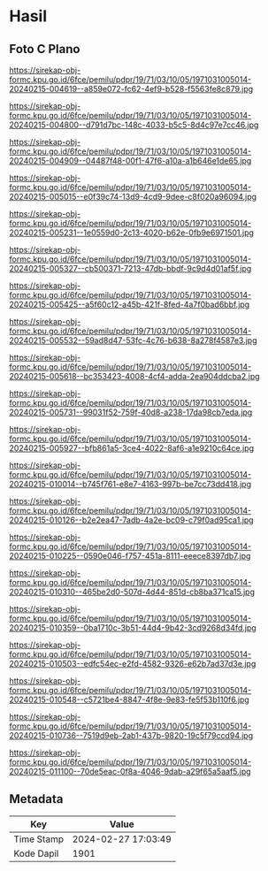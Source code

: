 # Hasil

## Foto C Plano

https://sirekap-obj-formc.kpu.go.id/6fce/pemilu/pdpr/19/71/03/10/05/1971031005014-20240215-004619--a859e072-fc62-4ef9-b528-f5563fe8c879.jpg

https://sirekap-obj-formc.kpu.go.id/6fce/pemilu/pdpr/19/71/03/10/05/1971031005014-20240215-004800--d791d7bc-148c-4033-b5c5-8d4c97e7cc46.jpg

https://sirekap-obj-formc.kpu.go.id/6fce/pemilu/pdpr/19/71/03/10/05/1971031005014-20240215-004909--04487f48-00f1-47f6-a10a-a1b646e1de65.jpg

https://sirekap-obj-formc.kpu.go.id/6fce/pemilu/pdpr/19/71/03/10/05/1971031005014-20240215-005015--e0f39c74-13d9-4cd9-9dee-c8f020a96094.jpg

https://sirekap-obj-formc.kpu.go.id/6fce/pemilu/pdpr/19/71/03/10/05/1971031005014-20240215-005231--1e0559d0-2c13-4020-b62e-0fb9e6971501.jpg

https://sirekap-obj-formc.kpu.go.id/6fce/pemilu/pdpr/19/71/03/10/05/1971031005014-20240215-005327--cb500371-7213-47db-bbdf-9c9d4d01af5f.jpg

https://sirekap-obj-formc.kpu.go.id/6fce/pemilu/pdpr/19/71/03/10/05/1971031005014-20240215-005425--a5f60c12-a45b-421f-8fed-4a7f0bad6bbf.jpg

https://sirekap-obj-formc.kpu.go.id/6fce/pemilu/pdpr/19/71/03/10/05/1971031005014-20240215-005532--59ad8d47-53fc-4c76-b638-8a278f4587e3.jpg

https://sirekap-obj-formc.kpu.go.id/6fce/pemilu/pdpr/19/71/03/10/05/1971031005014-20240215-005618--bc353423-4008-4cf4-adda-2ea904ddcba2.jpg

https://sirekap-obj-formc.kpu.go.id/6fce/pemilu/pdpr/19/71/03/10/05/1971031005014-20240215-005731--99031f52-759f-40d8-a238-17da98cb7eda.jpg

https://sirekap-obj-formc.kpu.go.id/6fce/pemilu/pdpr/19/71/03/10/05/1971031005014-20240215-005927--bfb861a5-3ce4-4022-8af6-a1e9210c64ce.jpg

https://sirekap-obj-formc.kpu.go.id/6fce/pemilu/pdpr/19/71/03/10/05/1971031005014-20240215-010014--b745f761-e8e7-4163-997b-be7cc73dd418.jpg

https://sirekap-obj-formc.kpu.go.id/6fce/pemilu/pdpr/19/71/03/10/05/1971031005014-20240215-010126--b2e2ea47-7adb-4a2e-bc09-c79f0ad95ca1.jpg

https://sirekap-obj-formc.kpu.go.id/6fce/pemilu/pdpr/19/71/03/10/05/1971031005014-20240215-010225--0590e046-f757-451a-8111-eeece8397db7.jpg

https://sirekap-obj-formc.kpu.go.id/6fce/pemilu/pdpr/19/71/03/10/05/1971031005014-20240215-010310--465be2d0-507d-4d44-851d-cb8ba371ca15.jpg

https://sirekap-obj-formc.kpu.go.id/6fce/pemilu/pdpr/19/71/03/10/05/1971031005014-20240215-010359--0ba1710c-3b51-44d4-9b42-3cd9268d34fd.jpg

https://sirekap-obj-formc.kpu.go.id/6fce/pemilu/pdpr/19/71/03/10/05/1971031005014-20240215-010503--edfc54ec-e2fd-4582-9326-e62b7ad37d3e.jpg

https://sirekap-obj-formc.kpu.go.id/6fce/pemilu/pdpr/19/71/03/10/05/1971031005014-20240215-010548--c5721be4-8847-4f8e-9e83-fe5f53b110f6.jpg

https://sirekap-obj-formc.kpu.go.id/6fce/pemilu/pdpr/19/71/03/10/05/1971031005014-20240215-010736--7519d9eb-2ab1-437b-9820-19c5f79ccd94.jpg

https://sirekap-obj-formc.kpu.go.id/6fce/pemilu/pdpr/19/71/03/10/05/1971031005014-20240215-011100--70de5eac-0f8a-4046-9dab-a29f65a5aaf5.jpg


## Metadata

| Key        | Value               |
| ---------- | ------------------- |
| Time Stamp | 2024-02-27 17:03:49 |
| Kode Dapil | 1901                |



